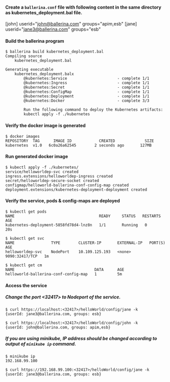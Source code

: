 #### Create a `ballerina.conf` file with following content in the same directory as kubernetes_deployment.bal file.
[john]
userid="john@ballerina.com"
groups="apim,esb"
[jane]
userid="jane3@ballerina.com"
groups="esb"


#### Build the ballerina program
```
$ ballerina build kubernetes_deployment.bal
Compiling source
    kubernetes_deployment.bal

Generating executable
    kubernetes_deployment.balx
        @kubernetes:Service                      - complete 1/1
        @kubernetes:Ingress                      - complete 1/1
        @kubernetes:Secret                       - complete 1/1
        @kubernetes:ConfigMap                    - complete 1/1
        @kubernetes:Deployment                   - complete 1/1
        @kubernetes:Docker                       - complete 3/3

        Run the following command to deploy the Kubernetes artifacts:
        kubectl apply -f ./kubernetes
```

#### Verify the docker image is generated
```
$ docker images
REPOSITORY  TAG      IMAGE ID            CREATED             SIZE
kubernetes  v1.0   6c0a26a62545        2 seconds ago       127MB
```

#### Run generated docker image
```
$ kubectl apply -f ./kubernetes/
service/helloworldep-svc created
ingress.extensions/helloworldep-ingress created
secret/helloworldep-secure-socket created
configmap/helloworld-ballerina-conf-config-map created
deployment.extensions/kubernetes-deployment-deployment created
```

#### Verify the service, pods & config-maps are deployed
```
$ kubectl get pods
NAME                                     READY     STATUS   RESTARTS   AGE
kubernetes-deployment-5858fd78d4-lnz8n   1/1       Running   0         20s

$ kubectl get svc
NAME                TYPE        CLUSTER-IP       EXTERNAL-IP   PORT(S)          AGE
helloworldep-svc    NodePort    10.109.125.193   <none>        9090:32417/TCP   1m

$ kubectl get cm
NAME                                   DATA      AGE
helloworld-ballerina-conf-config-map   1         5m
```

#### Access the service
##### Change the port <32417> to Nodeport of the service.
```
$ curl https://localhost:<32417>/helloWorld/config/jane -k
{userId: jane3@ballerina.com, groups: esb}

$ curl https://localhost:<32417>/helloWorld/config/john -k
{userId: john@ballerina.com, groups: apim,esb}
```

##### If you are using minikube, IP address should be changed according to output of `minikube ip` command.
```
$ minikube ip
192.168.99.100

$ curl https://192.168.99.100:<32417>/helloWorld/config/jane -k
{userId: jane3@ballerina.com, groups: esb}
```
